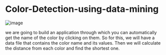 # Color-Detection-using-data-mining

![image](https://github.com/Day-Raval/Color-Detection-using-data-mining/assets/132192767/b52a2c76-4cb2-4647-bbef-feb0db978f01)

we are going to build an application through which you can automatically get the name of the color by clicking on them. So for this, we will have a data file that contains the color name and its values. Then we will calculate the distance from each color and find the shortest one.
